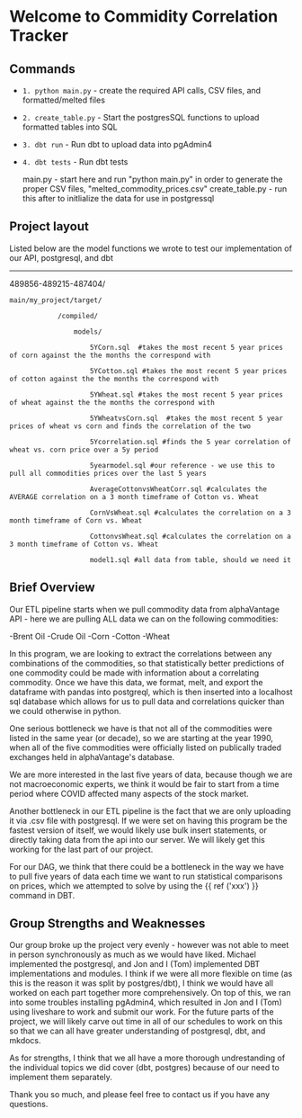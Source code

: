 # Welcome to Commidity Correlation Tracker


## Commands

* `1. python main.py` - create the required API calls, CSV files, and formatted/melted files 
* `2. create_table.py` - Start the postgresSQL functions to upload formatted tables into SQL
* `3. dbt run` - Run dbt to upload data into pgAdmin4
* `4. dbt tests` - Run dbt tests

    main.py - start here and run "python main.py" in order to generate the proper CSV files, "melted_commodity_prices.csv"
    create_table.py  - run this after to initlialize the data for use in postgressql


## Project layout

Listed below are the model functions we wrote to test our implementation of our API, postgresql, and dbt

--------------------------
489856-489215-487404/

    main/my_project/target/

                /compiled/

                    models/

                        5YCorn.sql  #takes the most recent 5 year prices of corn against the the months the correspond with

                        5YCotton.sql #takes the most recent 5 year prices of cotton against the the months the correspond with

                        5YWheat.sql #takes the most recent 5 year prices of wheat against the the months the correspond with

                        5YWheatvsCorn.sql  #takes the most recent 5 year prices of wheat vs corn and finds the correlation of the two

                        5Ycorrelation.sql #finds the 5 year correlation of wheat vs. corn price over a 5y period

                        5yearmodel.sql #our reference - we use this to pull all commodities prices over the last 5 years

                        AverageCottonvsWheatCorr.sql #calculates the AVERAGE correlation on a 3 month timeframe of Cotton vs. Wheat

                        CornVsWheat.sql #calculates the correlation on a 3 month timeframe of Corn vs. Wheat

                        CottonvsWheat.sql #calculates the correlation on a 3 month timeframe of Cotton vs. Wheat

                        model1.sql #all data from table, should we need it      


## Brief Overview

Our ETL pipeline starts when we pull commodity data from alphaVantage API - here we are pulling ALL data we can on the following commodities:

-Brent Oil
-Crude Oil
-Corn
-Cotton
-Wheat

In this program, we are looking to extract the correlations between any combinations of the commodities, so that statistically better predictions of one 
commodity could be made with information about a correlating commodity. Once we have this data, we format, melt, and export the dataframe with pandas into 
postgreql, which is then inserted into a localhost sql database which allows for us to pull data and correlations quicker than we could otherwise in python.

One serious bottleneck we have is that not all of the commodities were listed in the same year (or decade), so we are starting at the year 1990, when all of the five commodities were officially listed on publically traded exchanges held in alphaVantage's database. 

We are more interested in the last five years of data, because though we are not macroeconomic experts, we think it would be fair to start from a time period where COVID affected many aspects of the stock market.

Another bottleneck in our ETL pipeline is the fact that we are only uploading it via .csv file with postgresql. If we were set on having this program be the fastest version of itself, we would likely use bulk insert statements, or directly taking data from the api into our server. We will likely get this working for the last part of our project. 

For our DAG, we think that there could be a bottleneck in the way we have to pull five years of data each time we want to run statistical comparisons on prices, which we attempted to solve by using the {{ ref ('xxx') }} command in DBT.
## Group Strengths and Weaknesses

Our group broke up the project very evenly - however was not able to meet in person synchronously as much as we would have liked. Michael implemented the postgresql, and Jon and I (Tom) implemented DBT implementations and modules. I think if we were all more flexible on time (as this is the reason it was split by postgres/dbt), I think we would have all worked on each part together more comprehensively. On top of this, we ran into some troubles installing pgAdmin4, which resulted in Jon and I (Tom) using liveshare to work and submit our work. For the future parts of the project, we will likely carve out time in all of our schedules to work on this so that we can all have greater understanding of postgresql, dbt, and mkdocs. 

As for strengths, I think that we all have a more thorough undrestanding of the individual topics we did cover (dbt, postgres) because of our need to implement them separately.

Thank you so much, and please feel free to contact us if you have any questions.

